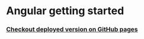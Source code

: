 # Angular getting started

### [Checkout deployed version on GitHub pages](https://arpitjp.github.io/angular-getting-started/)